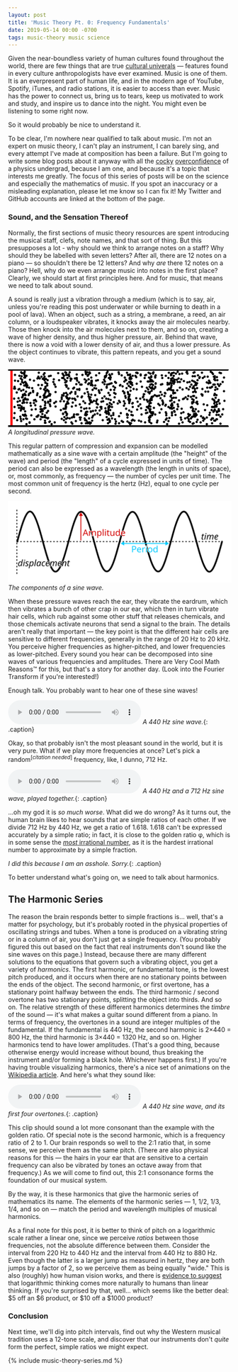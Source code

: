 ```yaml
---
layout: post
title: 'Music Theory Pt. 0: Frequency Fundamentals'
date: 2019-05-14 00:00 -0700
tags: music-theory music science
---
```


Given the near-boundless variety of human cultures found throughout the world, there are few things that are true [cultural univerals](https://en.wikipedia.org/wiki/Cultural_universal) &mdash; features found in every culture anthropologists have ever examined. Music is one of them. It is an everpresent part of human life, and in the modern age of YouTube, Spotify, iTunes, and radio stations, it is easier to access than ever. Music has the power to connect us, bring us to tears, keep us motivated to work and study, and inspire us to dance into the night. You might even be listening to some right now.

So it would probably be nice to understand it.

To be clear, I'm nowhere near qualified to talk about music. I'm not an expert on music theory, I can't play an instrument, I can barely sing, and every attempt I've made at composition has been a failure. But I'm going to write some blog posts about it anyway with all the [cocky](https://www.smbc-comics.com/comic/2014-12-30) [overconfidence](https://xkcd.com/793/) of a physics undergrad, because I am one, and because it's a topic that interests me greatly. The focus of this series of posts will be on the science and especially the mathematics of music. If you spot an inaccuracy or a misleading explanation, please let me know so I can fix it! My Twitter and GitHub accounts are linked at the bottom of the page.

### Sound, and the Sensation Thereof

Normally, the first sections of music theory resources are spent introducing the musical staff, clefs, note names, and that sort of thing. But this presupposes a lot - why should we think to arrange notes on a staff? Why should they be labelled with seven letters? After all, there are 12 notes on a piano &mdash; so shouldn't there be 12 letters? And why *are* there 12 notes on a piano? Hell, why do we even arrange music into notes in the first place? Clearly, we should start at first principles here. And for music, that means we need to talk about sound.

A sound is really just a vibration through a medium (which is to say, air, unless you're reading this post underwater or while burning to death in a pool of lava). When an object, such as a string, a membrane, a reed, an air column, or a loudspeaker vibrates, it knocks away the air molecules nearby. Those then knock into the air molecules next to them, and so on, creating a wave of higher density, and thus higher pressure, air. Behind that wave, there is now a void with a lower density of air, and thus a lower pressure. As the object continues to vibrate, this pattern repeats, and you get a sound wave. 

![A longitudinal wave, with particles oscillating from side-to-side in alternating compression and expansion.](/assets/music-theory/longitudinal.gif)
*A longitudinal pressure wave.*

This regular pattern of compression and expansion can be modelled mathematically as a sine wave with a certain amplitude (the "height" of the wave) and period (the "length" of a cycle expressed in units of time). The period can also be expressed as a wavelength (the length in units of space), or, most commonly, as frequency &mdash; the number of cycles per unit time. The most common unit of frequency is the hertz (Hz), equal to one cycle per second.

![Components of a sine wave, expressed as displacement over time. The amplitude and period are labelled.](/assets/music-theory/sine-wave.svg)
*The components of a sine wave.*

When these pressure waves reach the ear, they vibrate the eardrum, which then vibrates a bunch of other crap in our ear, which then in turn vibrate hair cells, which rub against some other stuff that releases chemicals, and those chemicals activate neurons that send a signal to the brain. The details aren't really that important &mdash; the key point is that the different hair cells are sensitive to different frequencies, generally in the range of 20 Hz to 20 kHz. You perceive higher frequencies as higher-pitched, and lower frequencies as lower-pitched. Every sound you hear can be decomposed into sine waves of various frequencies and amplitudes. There are Very Cool Math Reasons&trade; for this, but that's a story for another day. (Look into the Fourier Transform if you're interested!)

Enough talk. You probably want to hear one of these sine waves!

<audio controls><source src="/assets/music-theory/440Hz.mp3" type="audio/mp3"></audio>
*A 440 Hz sine wave.*{: .caption}

Okay, so that probably isn't the most pleasant sound in the world, but it is very pure. What if we play more frequencies at once? Let's pick a random<sup>[*citation needed*]</sup> frequency, like, I dunno, 712 Hz.

<audio controls><source src="/assets/music-theory/440Hz-712Hz.mp3" type="audio/mp3"></audio>
*A 440 Hz and a 712 Hz sine wave, played together.*{: .caption}

...oh my god it is *so much worse*. What did we do wrong? As it turns out, the human brain likes to hear sounds that are simple ratios of each other. If we divide 712 Hz by 440 Hz, we get a ratio of 1.618. 1.618 can't be expressed accurately by a simple ratio; in fact, it is close to the golden ratio φ, which is in some sense the [*most* irrational number](https://www.youtube.com/watch?v=CaasbfdJdJg), as it is the hardest irrational number to approximate by a simple fraction.

*I did this because I am an asshole. Sorry.*{: .caption}

To better understand what's going on, we need to talk about harmonics.

## The Harmonic Series

The reason the brain responds better to simple fractions is... well, that's a matter for psychology, but it's probably rooted in the physical properties of oscillating strings and tubes. When a tone is produced on a vibrating string or in a column of air, you don't just get a single frequency. (You probably figured this out based on the fact that real instruments don't sound like the sine waves on this page.) Instead, because there are many different solutions to the equations that govern such a vibrating object, you get a variety of *harmonics*. The first harmonic, or fundamental tone, is the lowest pitch produced, and it occurs when there are no stationary points between the ends of the object. The second harmonic, or first overtone, has a stationary point halfway between the ends. The third harmonic / second overtone has two stationary points, splitting the object into thirds. And so on. The relative strength of these different harmonics determines the *timbre* of the sound &mdash; it's what makes a guitar sound different from a piano. In terms of frequency, the overtones in a sound are integer multiples of the fundamental. If the fundamental is 440 Hz, the second harmonic is 2×440 = 800 Hz, the third harmonic is 3×440 = 1320 Hz, and so on. Higher harmonics tend to have lower amplitudes. (That's a good thing, because otherwise energy would increase without bound, thus breaking the instrument and/or forming a black hole. Whichever happens first.) If you're having trouble visualizing harmonics, there's a nice set of animations on the [Wikipedia article](https://en.wikipedia.org/w/index.php?title=Harmonic&oldid=885749464#Partials,_overtones,_and_harmonics). And here's what they sound like:

<audio controls><source src="/assets/music-theory/440Hz-harmonics.mp3" type="audio/mp3"></audio>
*A 440 Hz sine wave, and its first four overtones.*{: .caption}

This clip should sound a lot more consonant than the example with the golden ratio. Of special note is the second harmonic, which is a frequency ratio of 2 to 1. Our brain responds so well to the 2:1 ratio that, in some sense, we perceive them as the same pitch. (There are also physical reasons for this &mdash; the hairs in your ear that are sensitive to a certain frequency can also be vibrated by tones an octave away from that frequency.) As we will come to find out, this 2:1 consonance forms the foundation of our musical system. 

By the way, it is these harmonics that give the harmonic series of mathematics its name. The elements of the harmonic series &mdash; 1, 1/2, 1/3, 1/4, and so on &mdash; match the period and wavelength multiples of musical harmonics.

As a final note for this post, it is better to think of pitch on a logarithmic scale rather a linear one, since we perceive *ratios* between those frequencies, not the absolute difference between them. Consider the interval from 220 Hz to 440 Hz and the interval from 440 Hz to 880 Hz. Even though the latter is a larger jump as measured in hertz, they are both jumps by a factor of 2, so we perceive them as being equally "wide." This is also (roughly) how human vision works, and there is [evidence to suggest](http://news.mit.edu/2012/thinking-logarithmically-1005) that logarithmic thinking comes more naturally to humans than linear thinking. If you're surprised by that, well... which seems like the better deal: $5 off an $6 product, or $10 off a $1000 product?

### Conclusion

Next time, we'll dig into pitch intervals, find out why the Western musical tradition uses a 12-tone scale, and discover that our instruments don't *quite* form the perfect, simple ratios we might expect. 

{% include music-theory-series.md %}

